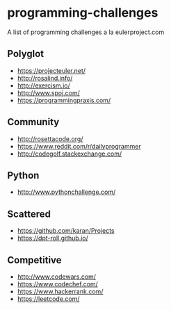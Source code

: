 # programming-challenges
A list of programming challenges a la eulerproject.com

Polyglot
-------

* https://projecteuler.net/
* http://rosalind.info/
* http://exercism.io/
* http://www.spoj.com/
* https://programmingpraxis.com/

Community
------
* http://rosettacode.org/
* https://www.reddit.com/r/dailyprogrammer
* http://codegolf.stackexchange.com/


Python
------
* http://www.pythonchallenge.com/


Scattered
-------
* https://github.com/karan/Projects
* https://dpt-roll.github.io/



Competitive
------

* http://www.codewars.com/
* https://www.codechef.com/
* https://www.hackerrank.com/
* https://leetcode.com/
